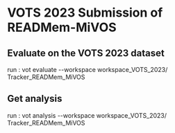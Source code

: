 # VOTS 2023 Submission of READMem-MiVOS

## Evaluate on the VOTS 2023 dataset
run : vot evaluate --workspace workspace_VOTS_2023/ Tracker_READMem_MiVOS

## Get analysis
run : vot analysis --workspace workspace_VOTS_2023/ Tracker_READMem_MiVOS
